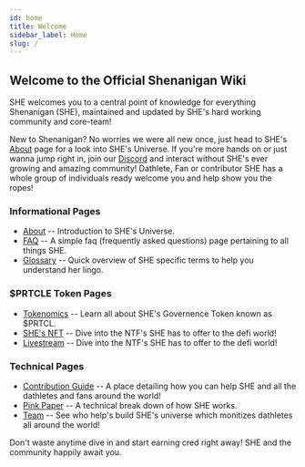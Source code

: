 ```yaml
---
id: home
title: Welcome
sidebar_label: Home
slug: /
---
```


## **Welcome to the Official Shenanigan Wiki**

SHE welcomes you to a central point of knowledge for everything Shenanigan (SHE), maintained and updated by SHE's hard working community and core-team!

New to Shenanigan?
No worries we were all new once, just head to SHE's [About](./about) page for a look into SHE's Universe. If you're more hands on or just wanna jump right in, join our [Discord](https://discord.gg/YKyn3njpv9) and interact without SHE's ever growing and amazing community! Dathlete, Fan or contributor SHE has a whole group of individuals ready welcome you and help show you the ropes!

### **Informational Pages**

* [About](./about) -- Introduction to SHE's Universe.
* [FAQ](./faq) -- A simple faq (frequently asked questions) page pertaining to all things SHE.
* [Glossary](./glossary) -- Quick overview of SHE specific terms to help you understand her lingo.

### **$PRTCLE Token Pages**

* [Tokenomics](./tokenomics) -- Learn all about SHE's Governence Token known as $PRTCL.
* [SHE's NFT](./nft) -- Dive into the NTF's SHE has to offer to the defi world!
* [Livestream](./livestream) -- Dive into the NTF's SHE has to offer to the defi world!


### **Technical Pages**
* [Contribution Guide](./contribution) -- A place detailing how you can help SHE and all the dathletes and fans around the world!
* [Pink Paper](./pinkpaper) -- A technical break down of how SHE works.
* [Team](./team) -- See who help's build SHE's universe which monitizes dathletes all around the world!

Don't waste anytime dive in and start earning cred right away! SHE and the community happily await you.



<!-- Need to fill out our road map 
* [Roadmap](./roadmap) -- The up-to-date roadmap, SHE welcomes you to see the vision -->